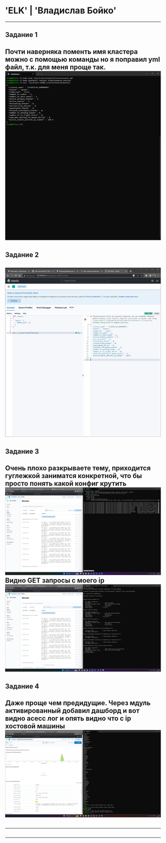 # 'ELK' | 'Владислав Бойко'
---
## Задание 1
Почти наверняка поменть имя кластера можно с помощью команды но я поправил yml файл, т.к. для меня проще так.
![скршот](https://github.com/VladiSlave2042/ELK/blob/main/img/1.1.png)
---
## Задание 2
![скршот](https://github.com/VladiSlave2042/ELK/blob/main/img/2.1.png)
---
## Задание 3
Очень плохо разкрываете тему, приходится гуглежкой заниматся конкретной, что бы просто понять какой конфиг крутить
![скршот](https://github.com/VladiSlave2042/ELK/blob/main/img/3.1.png)
Видно GET запросы с моего ip
![скршот](https://github.com/VladiSlave2042/ELK/blob/main/img/3.2.png)
---
## Задание 4 
Даже проще чем предидущие. Через мдуль активированный добавил дашборд и вот видно асесс лог и опять видно что с ip хостовой машины
![скршот](https://github.com/VladiSlave2042/ELK/blob/main/img/4.1.png)
---
##
---
##
---

